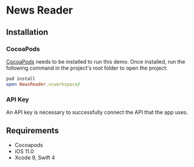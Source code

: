 # News Reader

## Installation

### CocoaPods

[CocoaPods](http://cocoapods.org) needs to be installed to run this demo. Once installed, run the following command in the project's root folder to open the project:

```ruby
pod install
open NewsReader.xcworkspace/
```

### API Key 

An API key is necessary to successfully connect the API that the app uses.

## Requirements
- Cocoapods
- iOS 11.0
- Xcode 9, Swift 4

